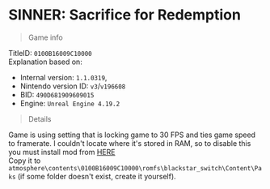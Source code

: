 # SINNER: Sacrifice for Redemption

> Game info

TitleID: `0100B16009C10000`<br>
Explanation based on:
- Internal version: `1.1.0319`, 
- Nintendo version ID: `v3`/`v196608`
- BID: `490D681909609015`
- Engine: `Unreal Engine 4.19.2`

> Details

Game is using setting that is locking game to 30 FPS and ties game speed to framerate. I couldn't locate where it's stored in RAM, so to disable this you must install mod from [HERE](../../atmosphere/contents/0100B16009C10000/romfs/blackstar_switch/Content/Paks/blackstar_switch-Switch_p.pak)<br>
Copy it to `atmosphere\contents\0100B16009C10000\romfs\blackstar_switch\Content\Paks` (if some folder doesn't exist, create it yourself).
